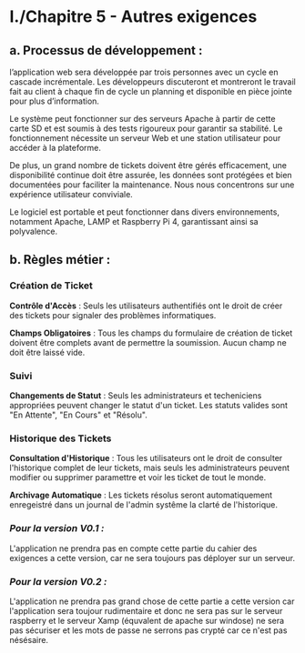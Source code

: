 # I./Chapitre 5 - Autres exigences

## a. Processus de développement :

l’application web sera développée par trois personnes avec un cycle en cascade incrémentale. Les développeurs 
discuteront et montreront le travail fait au client à chaque fin de cycle un planning et disponible en pièce jointe 
pour plus d’information.

Le système peut fonctionner sur des serveurs Apache à partir de cette carte SD et est soumis à des tests rigoureux pour 
garantir sa stabilité. Le fonctionnement nécessite un serveur Web et une station utilisateur pour accéder à la plateforme.

De plus, un grand nombre de tickets doivent être gérés efficacement, une disponibilité continue doit être assurée, 
les données sont protégées et bien documentées pour faciliter la maintenance. Nous nous concentrons sur une expérience 
utilisateur conviviale.

Le logiciel est portable et peut fonctionner dans divers environnements, notamment Apache, LAMP et Raspberry Pi 4, 
garantissant ainsi sa polyvalence.

## b. Règles métier :

### Création de Ticket

**Contrôle d'Accès** : Seuls les utilisateurs authentifiés ont le droit de créer des tickets pour signaler des problèmes
informatiques.

**Champs Obligatoires** : Tous les champs du formulaire de création de ticket doivent être complets avant de permettre 
la soumission. Aucun champ ne doit être laissé vide.

### Suivi

**Changements de Statut** : Seuls les administrateurs et techeniciens appropriées peuvent changer le statut d'un 
ticket. Les statuts valides sont "En Attente", "En Cours" et "Résolu".

### Historique des Tickets

**Consultation d'Historique** : Tous les utilisateurs ont le droit de consulter l'historique complet de leur tickets, mais 
seuls les administrateurs peuvent modifier ou supprimer paramettre et voir les ticket de tout le monde.

**Archivage Automatique** : Les tickets résolus seront automatiquement enregeistré dans un journal de l'admin systême
la clarté de l'historique.

### *Pour la version V0.1 :*

L'application ne prendra pas en compte cette partie du cahier des exigences a cette version, car ne sera toujours 
pas déployer sur un serveur.

### *Pour la version V0.2 :*

L'application ne prendra pas grand chose de cette partie a cette version car l'application sera toujour rudimentaire 
et donc ne sera pas sur le serveur raspberry et le serveur Xamp (équvalent de apache sur windose) ne sera pas sécuriser 
et les mots de passe ne serrons pas crypté car ce n'est pas nésésaire.
